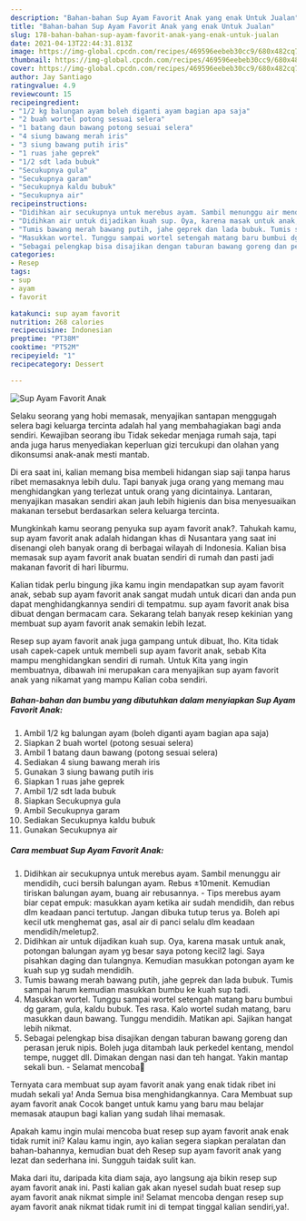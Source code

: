 ```yaml
---
description: "Bahan-bahan Sup Ayam Favorit Anak yang enak Untuk Jualan"
title: "Bahan-bahan Sup Ayam Favorit Anak yang enak Untuk Jualan"
slug: 178-bahan-bahan-sup-ayam-favorit-anak-yang-enak-untuk-jualan
date: 2021-04-13T22:44:31.813Z
image: https://img-global.cpcdn.com/recipes/469596eebeb30cc9/680x482cq70/sup-ayam-favorit-anak-foto-resep-utama.jpg
thumbnail: https://img-global.cpcdn.com/recipes/469596eebeb30cc9/680x482cq70/sup-ayam-favorit-anak-foto-resep-utama.jpg
cover: https://img-global.cpcdn.com/recipes/469596eebeb30cc9/680x482cq70/sup-ayam-favorit-anak-foto-resep-utama.jpg
author: Jay Santiago
ratingvalue: 4.9
reviewcount: 15
recipeingredient:
- "1/2 kg balungan ayam boleh diganti ayam bagian apa saja"
- "2 buah wortel potong sesuai selera"
- "1 batang daun bawang potong sesuai selera"
- "4 siung bawang merah iris"
- "3 siung bawang putih iris"
- "1 ruas jahe geprek"
- "1/2 sdt lada bubuk"
- "Secukupnya gula"
- "Secukupnya garam"
- "Secukupnya kaldu bubuk"
- "Secukupnya air"
recipeinstructions:
- "Didihkan air secukupnya untuk merebus ayam. Sambil menunggu air mendidih, cuci bersih balungan ayam. Rebus ±10menit. Kemudian tiriskan balungan ayam, buang air rebusannya.  Tips merebus ayam biar cepat empuk: masukkan ayam ketika air sudah mendidih, dan rebus dlm keadaan panci tertutup. Jangan dibuka tutup terus ya. Boleh api kecil utk menghemat gas, asal air di panci selalu dlm keadaan mendidih/meletup2."
- "Didihkan air untuk dijadikan kuah sup. Oya, karena masak untuk anak, potongan balungan ayam yg besar saya potong kecil2 lagi. Saya pisahkan daging dan tulangnya. Kemudian masukkan potongan ayam ke kuah sup yg sudah mendidih."
- "Tumis bawang merah bawang putih, jahe geprek dan lada bubuk. Tumis sampai harum kemudian masukkan bumbu ke kuah sup tadi."
- "Masukkan wortel. Tunggu sampai wortel setengah matang baru bumbui dg garam, gula, kaldu bubuk. Tes rasa. Kalo wortel sudah matang, baru masukkan daun bawang. Tunggu mendidih. Matikan api. Sajikan hangat lebih nikmat."
- "Sebagai pelengkap bisa disajikan dengan taburan bawang goreng dan perasan jeruk nipis. Boleh juga ditambah lauk perkedel kentang, mendol tempe, nugget dll. Dimakan dengan nasi dan teh hangat. Yakin mantap sekali bun. Selamat mencoba🙏"
categories:
- Resep
tags:
- sup
- ayam
- favorit

katakunci: sup ayam favorit 
nutrition: 268 calories
recipecuisine: Indonesian
preptime: "PT38M"
cooktime: "PT52M"
recipeyield: "1"
recipecategory: Dessert

---
```



![Sup Ayam Favorit Anak](https://img-global.cpcdn.com/recipes/469596eebeb30cc9/680x482cq70/sup-ayam-favorit-anak-foto-resep-utama.jpg)

Selaku seorang yang hobi memasak, menyajikan santapan menggugah selera bagi keluarga tercinta adalah hal yang membahagiakan bagi anda sendiri. Kewajiban seorang ibu Tidak sekedar menjaga rumah saja, tapi anda juga harus menyediakan keperluan gizi tercukupi dan olahan yang dikonsumsi anak-anak mesti mantab.

Di era  saat ini, kalian memang bisa membeli hidangan siap saji tanpa harus ribet memasaknya lebih dulu. Tapi banyak juga orang yang memang mau menghidangkan yang terlezat untuk orang yang dicintainya. Lantaran, menyajikan masakan sendiri akan jauh lebih higienis dan bisa menyesuaikan makanan tersebut berdasarkan selera keluarga tercinta. 



Mungkinkah kamu seorang penyuka sup ayam favorit anak?. Tahukah kamu, sup ayam favorit anak adalah hidangan khas di Nusantara yang saat ini disenangi oleh banyak orang di berbagai wilayah di Indonesia. Kalian bisa memasak sup ayam favorit anak buatan sendiri di rumah dan pasti jadi makanan favorit di hari liburmu.

Kalian tidak perlu bingung jika kamu ingin mendapatkan sup ayam favorit anak, sebab sup ayam favorit anak sangat mudah untuk dicari dan anda pun dapat menghidangkannya sendiri di tempatmu. sup ayam favorit anak bisa dibuat dengan bermacam cara. Sekarang telah banyak resep kekinian yang membuat sup ayam favorit anak semakin lebih lezat.

Resep sup ayam favorit anak juga gampang untuk dibuat, lho. Kita tidak usah capek-capek untuk membeli sup ayam favorit anak, sebab Kita mampu menghidangkan sendiri di rumah. Untuk Kita yang ingin membuatnya, dibawah ini merupakan cara menyajikan sup ayam favorit anak yang nikamat yang mampu Kalian coba sendiri.

<!--inarticleads1-->

##### Bahan-bahan dan bumbu yang dibutuhkan dalam menyiapkan Sup Ayam Favorit Anak:

1. Ambil 1/2 kg balungan ayam (boleh diganti ayam bagian apa saja)
1. Siapkan 2 buah wortel (potong sesuai selera)
1. Ambil 1 batang daun bawang (potong sesuai selera)
1. Sediakan 4 siung bawang merah iris
1. Gunakan 3 siung bawang putih iris
1. Siapkan 1 ruas jahe geprek
1. Ambil 1/2 sdt lada bubuk
1. Siapkan Secukupnya gula
1. Ambil Secukupnya garam
1. Sediakan Secukupnya kaldu bubuk
1. Gunakan Secukupnya air




<!--inarticleads2-->

##### Cara membuat Sup Ayam Favorit Anak:

1. Didihkan air secukupnya untuk merebus ayam. Sambil menunggu air mendidih, cuci bersih balungan ayam. Rebus ±10menit. Kemudian tiriskan balungan ayam, buang air rebusannya.  - Tips merebus ayam biar cepat empuk: masukkan ayam ketika air sudah mendidih, dan rebus dlm keadaan panci tertutup. Jangan dibuka tutup terus ya. Boleh api kecil utk menghemat gas, asal air di panci selalu dlm keadaan mendidih/meletup2.
1. Didihkan air untuk dijadikan kuah sup. Oya, karena masak untuk anak, potongan balungan ayam yg besar saya potong kecil2 lagi. Saya pisahkan daging dan tulangnya. Kemudian masukkan potongan ayam ke kuah sup yg sudah mendidih.
1. Tumis bawang merah bawang putih, jahe geprek dan lada bubuk. Tumis sampai harum kemudian masukkan bumbu ke kuah sup tadi.
1. Masukkan wortel. Tunggu sampai wortel setengah matang baru bumbui dg garam, gula, kaldu bubuk. Tes rasa. Kalo wortel sudah matang, baru masukkan daun bawang. Tunggu mendidih. Matikan api. Sajikan hangat lebih nikmat.
1. Sebagai pelengkap bisa disajikan dengan taburan bawang goreng dan perasan jeruk nipis. Boleh juga ditambah lauk perkedel kentang, mendol tempe, nugget dll. Dimakan dengan nasi dan teh hangat. Yakin mantap sekali bun. - Selamat mencoba🙏




Ternyata cara membuat sup ayam favorit anak yang enak tidak ribet ini mudah sekali ya! Anda Semua bisa menghidangkannya. Cara Membuat sup ayam favorit anak Cocok banget untuk kamu yang baru mau belajar memasak ataupun bagi kalian yang sudah lihai memasak.

Apakah kamu ingin mulai mencoba buat resep sup ayam favorit anak enak tidak rumit ini? Kalau kamu ingin, ayo kalian segera siapkan peralatan dan bahan-bahannya, kemudian buat deh Resep sup ayam favorit anak yang lezat dan sederhana ini. Sungguh taidak sulit kan. 

Maka dari itu, daripada kita diam saja, ayo langsung aja bikin resep sup ayam favorit anak ini. Pasti kalian gak akan nyesel sudah buat resep sup ayam favorit anak nikmat simple ini! Selamat mencoba dengan resep sup ayam favorit anak nikmat tidak rumit ini di tempat tinggal kalian sendiri,ya!.

